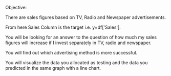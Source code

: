 Objective:

There are sales figures based on TV, Radio and Newspaper advertisements.

From here Sales Column is the target i.e. y=df['Sales'].

You will be looking for an answer to the question of how much my sales figures will increase if I invest separately in TV, radio and newspaper.

You will find out which advertising method is more successful.

You will visualize the data you allocated as testing and the data you predicted in the same graph with a line chart.
